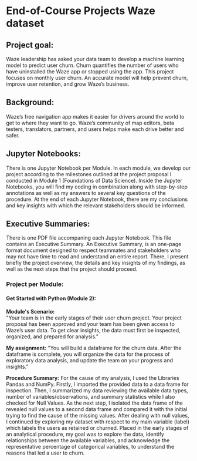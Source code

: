 # End-of-Course Projects Waze dataset

## Project goal:   
Waze leadership has asked your data team to develop a machine learning model to predict user churn. Churn quantifies the number of users who have uninstalled the Waze app or stopped using the app. This project focuses on monthly user churn. An accurate model will help prevent churn, improve user retention, and grow Waze’s business.

## Background: 
Waze’s free navigation app makes it easier for drivers around the world to get to where they want to go. Waze’s community of map editors, beta testers, translators, partners, and users helps make each drive better and safer. 

## Jupyter Notebooks:
There is one Jupyter Notebook per Module. In each module, we develop our project according to the milestones outlined at the project proposal I conducted in Module 1 (Foundations of Data Science). Inside the Jupyter Notebooks, you will find my coding in combination along with step-by-step annotations as well as my answers to several key questions of the procedure. At the end of each Jupyter Notebook, there are my conclusions and key insights with which the relevant stakeholders should be informed.

## Executive Summaries:  
There is one PDF file accompaning each Jupyter Notebook. This file contains an Executive Summary. An Executive Summary, is an one-page format document designed to respect teammates and stakeholders who may not have time to read and understand an entire report. There, I present briefly the project overview, the details and key insights of my findings, as well as the next steps that the project should proceed.

### Project per Module:

#### **Get Started with Python (Module 2)**:

**Module's Scenario:**  
"Your team is in the early stages of their user churn project. Your project proposal has been approved and your team has been given access to Waze’s user data. To get clear insights, the data must first be inspected, organized, and prepared for analysis."

**My assignment:**
"You will build a dataframe for the churn data. After the dataframe is complete, you will organize the data for the process of exploratory data analysis, and update the team on your progress and insights."

**Procedure Summary:**
For the cause of my analysis, I used the Libraries Pandas and NumPy. Firstly, I imported the provided data to a data frame for inspection. Then, I summarized my data reviewing the available data types, number of variables/observations, and summary statistics while I also checked for Null Values. As the next step, I isolated the data frame of the revealed null values to a second data frame and compared it with the initial trying to find the cause of the missing values. After dealing with null values, I continued by exploring my dataset with respect to my main  variable (label) which labels the users as retained or churned. Placed in the early stages of an analytical procedure, my goal was to explore the data, identify relationships between the available variables, and acknowledge the representative percentage of categorical variables, to understand the reasons that led a user to churn.

